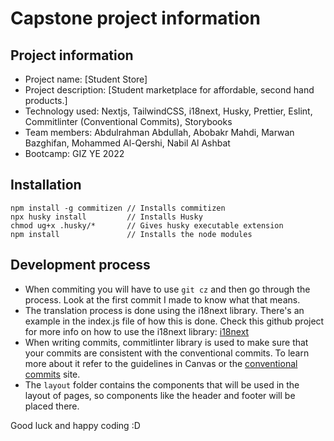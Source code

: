 # Capstone project information

## Project information

- Project name: [Student Store]
- Project description: [Student marketplace for affordable, second hand products.]
- Technology used: Nextjs, TailwindCSS, i18next, Husky, Prettier, Eslint, Commitlinter (Conventional Commits), Storybooks
- Team members: Abdulrahman Abdullah, Abobakr Mahdi, Marwan Bazghifan, Mohammed Al-Qershi, Nabil Al Ashbat
- Bootcamp: GIZ YE 2022

## Installation

```shell
npm install -g commitizen // Installs commitizen
npx husky install         // Installs Husky
chmod ug+x .husky/*       // Gives husky executable extension
npm install               // Installs the node modules
```

## Development process

- When commiting you will have to use `git cz` and then go through the process. Look at the first commit I made to know what that means.
- The translation process is done using the i18next library. There's an example in the index.js file of how this is done. Check this github project for more info on how to use the i18next library: [i18next](https://github.com/i18next/next-i18next)
- When writing commits, commitlinter library is used to make sure that your commits are consistent with the conventional commits. To learn more about it refer to the guidelines in Canvas or the [conventional commits](https://www.conventionalcommits.org/en/v1.0.0/#summary) site.
- The `layout` folder contains the components that will be used in the layout of pages, so components like the header and footer will be placed there.

Good luck and happy coding :D
